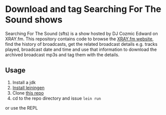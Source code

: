 # Download and tag Searching For The Sound shows

Searching For The Sound (sfts) is a show hosted by DJ Cozmic Edward on
XRAY.fm.  This repository contains code to browse the
[XRAY.fm website](http://xray.fm/shows/searchingforthesound), find the
history of broadcasts, get the related broadcast details e.g. tracks
played, broadcast date and time and use that information to download
the archived broadcast mp3s and tag them with the details.

## Usage

1. Install a jdk
2. [Install leiningen](http://leiningen.org/)
3. Clone [this repo](https://github.com/MitchellJThomas/sfts)
4. cd to the repo directory and issue `lein run`

or use the REPL
